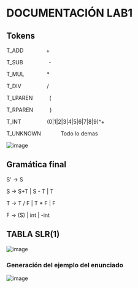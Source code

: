 # DOCUMENTACIÓN LAB1

## Tokens
T_ADD &nbsp; &nbsp; &nbsp; &nbsp; &nbsp; &nbsp; &nbsp; +

T_SUB	&nbsp; &nbsp; &nbsp; &nbsp; &nbsp; &nbsp; &nbsp; &nbsp; -

T_MUL &nbsp; &nbsp; &nbsp; &nbsp; &nbsp; &nbsp; &nbsp; *

T_DIV &nbsp; &nbsp; &nbsp; &nbsp; &nbsp; &nbsp; &nbsp; &nbsp; /

T_LPAREN &nbsp; &nbsp; &nbsp; &nbsp; &nbsp; (

T_RPAREN &nbsp; &nbsp; &nbsp; &nbsp; &nbsp; )

T_INT &nbsp; &nbsp; &nbsp; &nbsp; &nbsp; &nbsp; &nbsp; &nbsp; (0|1|2|3|4|5|6|7|8|9)^+

T_UNKNOWN	&nbsp; &nbsp; &nbsp; &nbsp; &nbsp; &nbsp; Todo lo demas


![image](https://user-images.githubusercontent.com/33106612/135702125-cfed2213-93bf-4ed2-b905-46a572e62a43.png)
<br>

## Gramática final

S' → S

S → S+T | S - T | T

T → T / F | T * F | F

F → (S) | int | -int

## TABLA SLR(1)

![image](https://user-images.githubusercontent.com/33106612/135702278-8234c390-d64e-4370-9536-1e654babb218.png)

### Generación del ejemplo del enunciado

![image](https://user-images.githubusercontent.com/33106612/135702313-5811bb72-a612-4821-9309-458260ebbde7.png)

